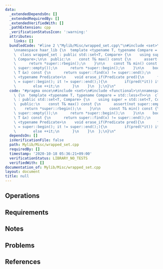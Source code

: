 ```yaml
---
data:
  _extendedDependsOn: []
  _extendedRequiredBy: []
  _extendedVerifiedWith: []
  _pathExtension: cpp
  _verificationStatusIcon: ':warning:'
  attributes:
    links: []
  bundledCode: "#line 2 \"Mylib/Misc/wrapped_set.cpp\"\n#include <set>\n#include <functional>\n\
    \nnamespace haar_lib {\n  template <typename T, typename Compare = std::less<T>>\n\
    \  class wrapped_set : public std::set<T, Compare> {\n    using super = std::set<T,\
    \ Compare>;\n\n  public:\n    const T& max() const {\n      assert(not super::empty());\n\
    \      return *super::rbegin();\n    }\n\n    const T& min() const {\n      assert(not\
    \ super::empty());\n      return *super::begin();\n    }\n\n    bool contains(const\
    \ T &x) const {\n      return super::find(x) != super::end();\n    }\n\n    template\
    \ <typename Predicate>\n    void erase_if(Predicate pred){\n      for(auto it\
    \ = super::begin(); it != super::end();){\n        if(pred(*it)) it = super::erase(it);\n\
    \        else ++it;\n      }\n    }\n  };\n}\n"
  code: "#pragma once\n#include <set>\n#include <functional>\n\nnamespace haar_lib\
    \ {\n  template <typename T, typename Compare = std::less<T>>\n  class wrapped_set\
    \ : public std::set<T, Compare> {\n    using super = std::set<T, Compare>;\n\n\
    \  public:\n    const T& max() const {\n      assert(not super::empty());\n  \
    \    return *super::rbegin();\n    }\n\n    const T& min() const {\n      assert(not\
    \ super::empty());\n      return *super::begin();\n    }\n\n    bool contains(const\
    \ T &x) const {\n      return super::find(x) != super::end();\n    }\n\n    template\
    \ <typename Predicate>\n    void erase_if(Predicate pred){\n      for(auto it\
    \ = super::begin(); it != super::end();){\n        if(pred(*it)) it = super::erase(it);\n\
    \        else ++it;\n      }\n    }\n  };\n}\n"
  dependsOn: []
  isVerificationFile: false
  path: Mylib/Misc/wrapped_set.cpp
  requiredBy: []
  timestamp: '2020-10-18 05:36:21+09:00'
  verificationStatus: LIBRARY_NO_TESTS
  verifiedWith: []
documentation_of: Mylib/Misc/wrapped_set.cpp
layout: document
title: null
---
```


## Operations

## Requirements

## Notes

## Problems

## References
